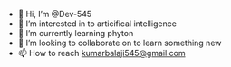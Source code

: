 - 👋 Hi, I’m @Dev-545
- 👀 I’m interested in to articifical intelligence
- 🌱 I’m currently learning phyton
- 💞️ I’m looking to collaborate on to learn something new
- 📫 How to reach kumarbalaji545@gmail.com

<!---
Dev-545/Dev-545 is a ✨ special ✨ repository because its `README.md` (this file) appears on your GitHub profile.
You can click the Preview link to take a look at your changes.
--->
